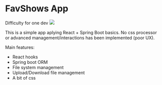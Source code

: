 # FavShows App

Difficulty for one dev <image src="[https://progress-bar.dev/](https://progress-bar.dev/)20" />

This is a simple app aplying React + Spring Boot basics. No css processor or advanced management/interactions has been implemented (poor UX).

Main features:

- React hooks
- Spring boot ORM
- File system management
- Upload/Download file management
- A bit of css